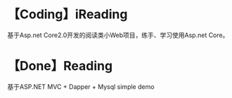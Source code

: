 # 【Coding】iReading
基于Asp.net Core2.0开发的阅读类小Web项目，练手、学习使用Asp.net Core。

# 【Done】Reading
基于ASP.NET MVC + Dapper + Mysql simple demo